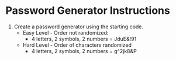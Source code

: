 # Password Generator Instructions

1.  Create a password generator using the starting code.
    - Easy Level - Order not randomized:
      - 4 letters, 2 symbols, 2 numbers = JduE&!91
    - Hard Level - Order of characters randomized
      - 4 letters, 2 symbols, 2 numbers = g^2jk8&P
